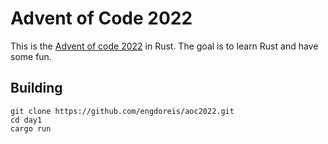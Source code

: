 # Advent of Code 2022
This is the [Advent of code 2022](https://adventofcode.com/2022) in Rust.
The goal is to learn Rust and have some fun.

## Building
```console
git clone https://github.com/engdoreis/aoc2022.git
cd day1
cargo run
```
